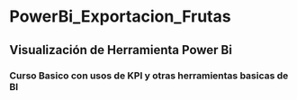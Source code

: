 # PowerBi_Exportacion_Frutas
## Visualización de Herramienta Power Bi
### Curso Basico con usos de KPI y otras herramientas basicas de BI
